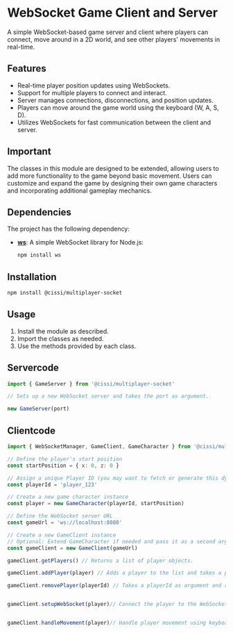 # WebSocket Game Client and Server

A simple WebSocket-based game server and client where players can connect, move around in a 2D world, and see other players' movements in real-time.

## Features
- Real-time player position updates using WebSockets.
- Support for multiple players to connect and interact.
- Server manages connections, disconnections, and position updates.
- Players can move around the game world using the keyboard (W, A, S, D).
- Utilizes WebSockets for fast communication between the client and server.

## Important
The classes in this module are designed to be extended, allowing users to add more functionality to the game beyond basic movement. Users can customize and expand the game by designing their own game characters and incorporating additional gameplay mechanics.


## Dependencies

The project has the following dependency:

- **[ws](https://www.npmjs.com/package/ws)**: A simple WebSocket library for Node.js:
  ```bash
  npm install ws
  ```

  

## Installation
  ```bash
  npm install @cissi/multiplayer-socket
  ```

## Usage
1. Install the module as described.
2. Import the classes as needed.
3. Use the methods provided by each class.

## Servercode
```javascript
import { GameServer } from '@cissi/multiplayer-socket'

// Sets up a new WebSocket server and takes the port as argument.

new GameServer(port)
```

## Clientcode

```javascript
import { WebSocketManager, GameClient, GameCharacter } from '@cissi/multiplayer-socket'

// Define the player's start position
const startPosition = { x: 0, z: 0 }

// Assign a unique Player ID (you may want to fetch or generate this dynamically)
const playerId = 'player_123'

// Create a new game character instance
const player = new GameCharacter(playerId, startPosition)

// Define the WebSocket server URL
const gameUrl = 'ws://localhost:8080'

// Create a new GameClient instance
// Optional: Extend GameCharacter if needed and pass it as a second argument
const gameClient = new GameClient(gameUrl)

gameClient.getPlayers() // Returns a list of player objects.

gameClient.addPlayer(player) // Adds a player to the list and takes a player object as argument.

gameClient.removePlayer(playerId) // Takes a playerId as argument and removes the player with the id from the list.


gameClient.setupWebSocket(player)// Connect the player to the WebSocket server.


gameClient.handleMovement(player)// Handle player movement using keyboard controls (W, A, S, D).
```
